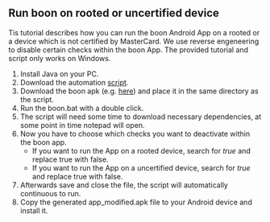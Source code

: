 ## Run boon on rooted or uncertified device

Tis tutorial describes how you can run the boon Android App on a rooted or a device which is not certified by MasterCard. We use reverse engeneering to disable certain checks within the boon App. The provided tutorial and script only works on Windows.

1. Install Java on your PC.
2. Download the automation [script](boon.bat).
3. Download the boon apk (e.g. [here](https://www.google.de/search?q=boon+apk)) and place it in the same directory as the script.
4. Run the boon.bat with a double click.
5. The script will need some time to download necessary dependencies, at some point in time notepad will open.
6. Now you have to choose which checks you want to deactivate within the boon app.
    * If you want to run the App on a rooted device, search for *<bool name="root_check_enabled">true</bool>* and replace true with false.
    * If you want to run the App on a uncertified device, search for *<bool name="whitelist_enabled">true</bool>* and replace true with false.
7. Afterwards save and close the file, the script will automatically continuous to run.
7. Copy the generated app_modified.apk file to your Android device and install it.
